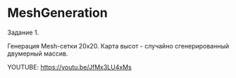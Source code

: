 # MeshGeneration
Задание 1.

Генерация Mesh-сетки 20x20. Карта высот - случайно сгенерированный двумерный массив.
 
YOUTUBE: https://youtu.be/JfMx3LU4xMs
